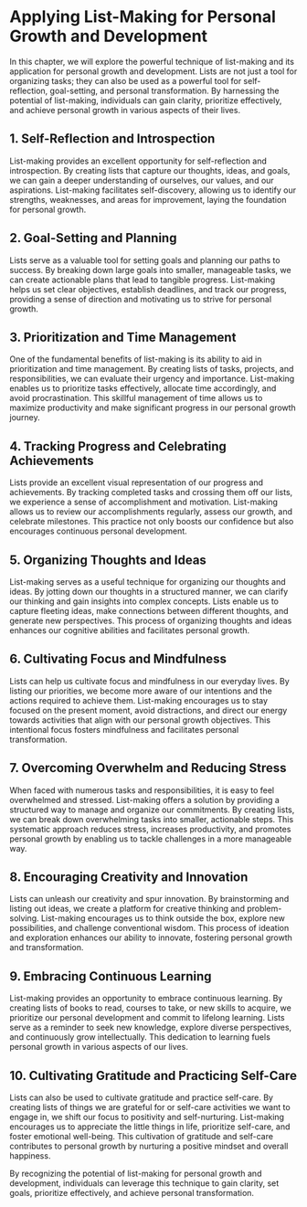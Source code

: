 Applying List-Making for Personal Growth and Development
=================================================================

In this chapter, we will explore the powerful technique of list-making and its application for personal growth and development. Lists are not just a tool for organizing tasks; they can also be used as a powerful tool for self-reflection, goal-setting, and personal transformation. By harnessing the potential of list-making, individuals can gain clarity, prioritize effectively, and achieve personal growth in various aspects of their lives.

**1. Self-Reflection and Introspection**
----------------------------------------

List-making provides an excellent opportunity for self-reflection and introspection. By creating lists that capture our thoughts, ideas, and goals, we can gain a deeper understanding of ourselves, our values, and our aspirations. List-making facilitates self-discovery, allowing us to identify our strengths, weaknesses, and areas for improvement, laying the foundation for personal growth.

**2. Goal-Setting and Planning**
--------------------------------

Lists serve as a valuable tool for setting goals and planning our paths to success. By breaking down large goals into smaller, manageable tasks, we can create actionable plans that lead to tangible progress. List-making helps us set clear objectives, establish deadlines, and track our progress, providing a sense of direction and motivating us to strive for personal growth.

**3. Prioritization and Time Management**
-----------------------------------------

One of the fundamental benefits of list-making is its ability to aid in prioritization and time management. By creating lists of tasks, projects, and responsibilities, we can evaluate their urgency and importance. List-making enables us to prioritize tasks effectively, allocate time accordingly, and avoid procrastination. This skillful management of time allows us to maximize productivity and make significant progress in our personal growth journey.

**4. Tracking Progress and Celebrating Achievements**
-----------------------------------------------------

Lists provide an excellent visual representation of our progress and achievements. By tracking completed tasks and crossing them off our lists, we experience a sense of accomplishment and motivation. List-making allows us to review our accomplishments regularly, assess our growth, and celebrate milestones. This practice not only boosts our confidence but also encourages continuous personal development.

**5. Organizing Thoughts and Ideas**
------------------------------------

List-making serves as a useful technique for organizing our thoughts and ideas. By jotting down our thoughts in a structured manner, we can clarify our thinking and gain insights into complex concepts. Lists enable us to capture fleeting ideas, make connections between different thoughts, and generate new perspectives. This process of organizing thoughts and ideas enhances our cognitive abilities and facilitates personal growth.

**6. Cultivating Focus and Mindfulness**
----------------------------------------

Lists can help us cultivate focus and mindfulness in our everyday lives. By listing our priorities, we become more aware of our intentions and the actions required to achieve them. List-making encourages us to stay focused on the present moment, avoid distractions, and direct our energy towards activities that align with our personal growth objectives. This intentional focus fosters mindfulness and facilitates personal transformation.

**7. Overcoming Overwhelm and Reducing Stress**
-----------------------------------------------

When faced with numerous tasks and responsibilities, it is easy to feel overwhelmed and stressed. List-making offers a solution by providing a structured way to manage and organize our commitments. By creating lists, we can break down overwhelming tasks into smaller, actionable steps. This systematic approach reduces stress, increases productivity, and promotes personal growth by enabling us to tackle challenges in a more manageable way.

**8. Encouraging Creativity and Innovation**
--------------------------------------------

Lists can unleash our creativity and spur innovation. By brainstorming and listing out ideas, we create a platform for creative thinking and problem-solving. List-making encourages us to think outside the box, explore new possibilities, and challenge conventional wisdom. This process of ideation and exploration enhances our ability to innovate, fostering personal growth and transformation.

**9. Embracing Continuous Learning**
------------------------------------

List-making provides an opportunity to embrace continuous learning. By creating lists of books to read, courses to take, or new skills to acquire, we prioritize our personal development and commit to lifelong learning. Lists serve as a reminder to seek new knowledge, explore diverse perspectives, and continuously grow intellectually. This dedication to learning fuels personal growth in various aspects of our lives.

**10. Cultivating Gratitude and Practicing Self-Care**
------------------------------------------------------

Lists can also be used to cultivate gratitude and practice self-care. By creating lists of things we are grateful for or self-care activities we want to engage in, we shift our focus to positivity and self-nurturing. List-making encourages us to appreciate the little things in life, prioritize self-care, and foster emotional well-being. This cultivation of gratitude and self-care contributes to personal growth by nurturing a positive mindset and overall happiness.

By recognizing the potential of list-making for personal growth and development, individuals can leverage this technique to gain clarity, set goals, prioritize effectively, and achieve personal transformation.
